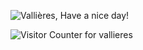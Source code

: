![Vallières, Have a nice day!](https://pimp-my-readme.webapp.io/pimp-my-readme/wavy-banner?subtitle=Have%20a%20nice%20day%21&title=Valli%C3%A8res)

![Visitor Counter for vallieres](https://pimp-my-readme.webapp.io/pimp-my-readme/visitor-counter?page=vallieres)
